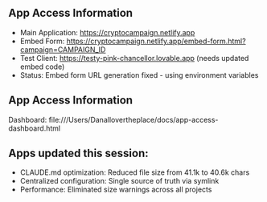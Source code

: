## App Access Information
- Main Application: https://cryptocampaign.netlify.app
- Embed Form: https://cryptocampaign.netlify.app/embed-form.html?campaign=CAMPAIGN_ID
- Test Client: https://testy-pink-chancellor.lovable.app (needs updated embed code)
- Status: Embed form URL generation fixed - using environment variables
## App Access Information
Dashboard: file:///Users/Danallovertheplace/docs/app-access-dashboard.html
## Apps updated this session:
- CLAUDE.md optimization: Reduced file size from 41.1k to 40.6k chars
- Centralized configuration: Single source of truth via symlink
- Performance: Eliminated size warnings across all projects
